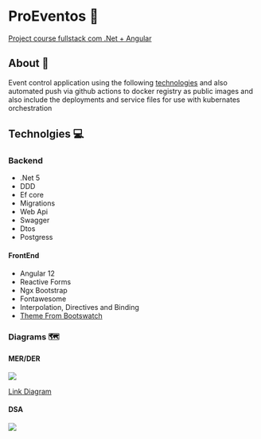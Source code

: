   # ProEventos 📅

[Project course fullstack com .Net + Angular](https://www.udemy.com/course/angular-dotnetcore-efcore/)

## About 🏁

Event control application using the following [technologies](https://github.com/gpreviatti/ProEventos/blob/main/README.md#technolgies-) and also automated push via github actions to docker registry as public images and also include the deployments and service files for use with kubernates orchestration

## Technolgies 💻

### Backend

- .Net 5
- DDD
- Ef core
- Migrations
- Web Api
- Swagger
- Dtos
- Postgress

#### FrontEnd

- Angular 12
- Reactive Forms
- Ngx Bootstrap
- Fontawesome
- Interpolation, Directives and Binding
- [Theme From Bootswatch](https://bootswatch.com/)

### Diagrams 🗺️

#### MER/DER

<img src="https://user-images.githubusercontent.com/24505963/138561187-9fa16550-be92-48be-ac1a-0cab3315630a.png" widght="150">

[Link Diagram](https://drawsql.app/giovanni/diagrams/proeventos)

#### DSA

<img src="https://user-images.githubusercontent.com/24505963/138560488-0101c3ba-8a07-43ca-b5ac-2c09e3d0314f.png" widght="150">
